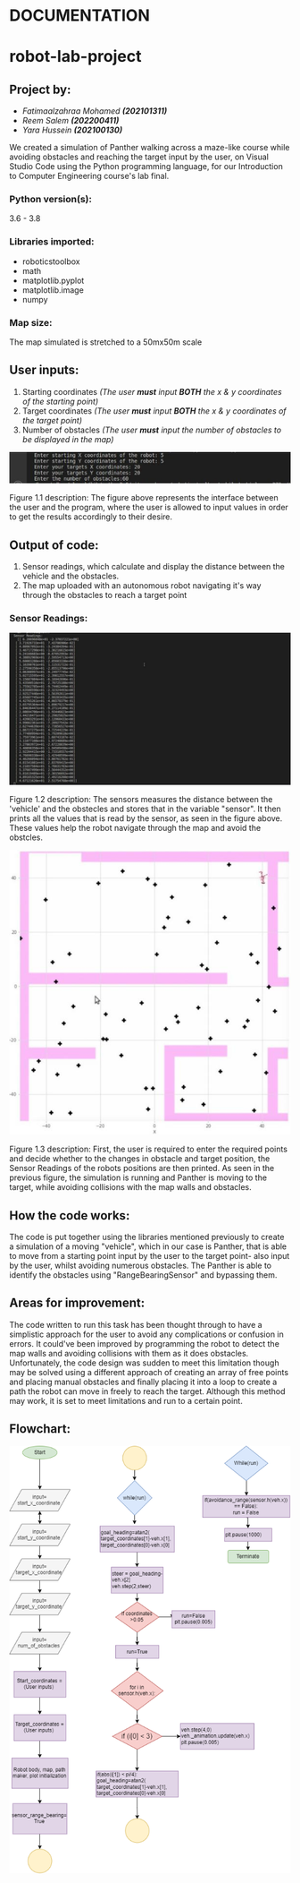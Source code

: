#                                               **DOCUMENTATION**

# robot-lab-project

## **Project by:** 
- _Fatimaalzahraa Mohamed ***(202101311)***_ 
- _Reem Salem ***(202200411)***_
- _Yara Hussein ***(202100130)***_

We created a simulation of Panther walking across a maze-like course
while avoiding obstacles and reaching the target input by the user,
on Visual Studio Code using the Python programming language, for our
Introduction to Computer Engineering course's lab final.

### **Python version(s):** 
3.6 - 3.8

### **Libraries imported:** 
- roboticstoolbox
- math
- matplotlib.pyplot
- matplotlib.image
- numpy

### **Map size:**
The map simulated is stretched to a 50mx50m scale



## **User inputs:**
1. Starting coordinates *(The user **must** input **BOTH** the x & y coordinates of the starting point)*
2. Target coordinates *(The user **must** input **BOTH** the x & y coordinates of the target point)*
3. Number of obstacles *(The user **must** input the number of obstacles to be displayed in the map)*

![user inputs](Media/User_inputs.jpeg) 

Figure 1.1 description: The figure above represents the interface between the user and the program, where the user is allowed to input values in order to get the results accordingly to their desire. 

## **Output of code:**
1. Sensor readings, which calculate and display the distance between the vehicle and the obstacles.
2. The map uploaded with an autonomous robot navigating it's way through the obstacles to reach a target point

### **Sensor Readings:**
![sensor reasdings](Media/Sensor_readings.jpeg)

Figure 1.2 description: The sensors measures the distance between the 'vehicle' and the obstecles and stores that in the variable "sensor". It then prints all the values that is read by the sensor, as seen in the figure above. These values help the robot navigate through the map and avoid the obstcles.  

![map](Media/Map_and_Robot.jpeg)

Figure 1.3 description: First, the user is required to enter the required points and decide whether to 
the changes in obstacle and target position, the Sensor Readings of the robots positions are then printed. 
As seen in the previous figure, the simulation is running and Panther is moving to the target, 
while avoiding collisions with the map walls and obstacles.

## **How the code works:**
The code is put together using the libraries mentioned previously
to create a simulation of a moving "vehicle", which in our case is Panther,
that is able to move from a starting point input by the user to the target point- also
input by the user, whilst avoiding numerous obstacles.
The Panther is able to identify the obstacles using "RangeBearingSensor"
and bypassing them. 

## **Areas for improvement:**
The code written to run this task has been thought through to have a simplistic approach for the user to avoid any complications or confusion in errors. It could've been improved by programming the robot to detect the map walls and avoiding collisions with them as it does obstacles. Unfortunately, the code design was sudden to meet this limitation though may be solved using a different approach of creating an array of free points and placing manual obstacles and finally placing it into a loop to create a path the robot can move in freely to reach the target. Although this method may work, it is set to meet limitations and run to a certain point.

## **Flowchart:**
![flow chart](/Media/Flowchart.png)













